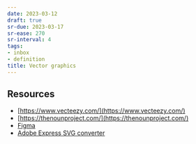 ```yaml
---
date: 2023-03-12
draft: true
sr-due: 2023-03-17
sr-ease: 270
sr-interval: 4
tags:
- inbox
- definition
title: Vector graphics
---
```

   
## Resources   
   
   
- [https://www.vecteezy.com/](https://www.vecteezy.com/)   
- [https://thenounproject.com/](https://thenounproject.com/)   
- [Figma](https://www.figma.com/)   
- [Adobe Express SVG converter](https://express.adobe.com/tools/convert-to-svg)